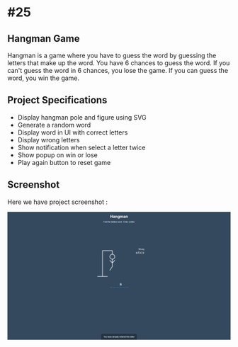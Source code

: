 # #25

## Hangman Game
Hangman is a game where you have to guess the word by guessing the letters that make up the word. You have 6 chances to guess the word. If you can't guess the word in 6 chances, you lose the game. If you can guess the word, you win the game.

## Project Specifications
- Display hangman pole and figure using SVG
- Generate a random word
- Display word in UI with correct letters
- Display wrong letters
- Show notification when select a letter twice
- Show popup on win or lose
- Play again button to reset game

## Screenshot
Here we have project screenshot :

![screenshot](screenshot.jpeg)